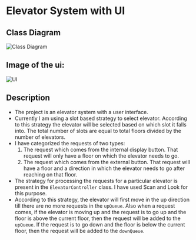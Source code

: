 # Elevator System with UI

## Class Diagram

![Class Diagram](https://i.postimg.cc/k5VzSqGx/elevator-Class-Diagram-drawio.png)

## Image of the ui:
![UI](https://i.postimg.cc/1XF0pRNN/Screenshot-2024-10-27-at-11-38-55-PM.png)


## Description
* The project is an elevator system with a user interface.
* Currently I am using a slot based strategy to select elevator. According to this strategy the elevator will be selected based on which slot it falls into. The total number of slots are equal to total floors divided by the number of elevators.
* I have categorized the requests of two types:
    1. The request which comes from the internal display button. That request will only have a floor on which the elevator needs to go.
    2. The request which comes from the external button. That request will have a floor and a direction in which the elevator needs to go after reaching on that floor.
* The strategy for processing the requests for a particular elevator is present in the `ElevatorController` class. I have used Scan and Look for this purpose.
* According to this strategy, the elevator will first move in the up direction till there are no more requests in the `upQueue`. Also when a request comes, if the elevator is moving up and the request is to go up and the floor is above the current floor, then the request will be added to the `upQueue`. If the request is to go down and the floor is below the current floor, then the request will be added to the `downQueue`.



